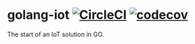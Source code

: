 # golang-iot [![CircleCI](https://circleci.com/gh/jacob-ebey/golang-iot.svg?style=svg)](https://circleci.com/gh/jacob-ebey/golang-iot) [![codecov](https://codecov.io/gh/jacob-ebey/golang-iot/branch/master/graph/badge.svg)](https://codecov.io/gh/jacob-ebey/golang-iot)
The start of an IoT solution in GO.
